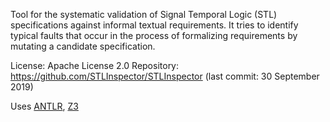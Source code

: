 Tool for the systematic validation of Signal Temporal Logic (STL) specifications against informal textual requirements. It tries to identify typical faults that occur in the process of formalizing requirements by mutating a candidate specification.

License: Apache License 2.0
Repository: https://github.com/STLInspector/STLInspector (last commit: 30 September 2019)

Uses [ANTLR](ANTLR.md), [Z3](Z3.md)